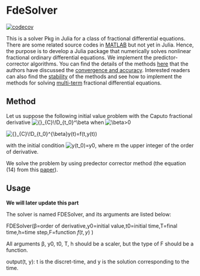 # FdeSolver

[![codecov](https://codecov.io/gh/JuliaTurkuDataScience/FdeSolver.jl/branch/main/graph/badge.svg?token=SJ5F6RQ31P)](https://codecov.io/gh/JuliaTurkuDataScience/FdeSolver.jl)

This is a solver Pkg in Julia for a class of fractional differential equations.
There are some related source codes in [MATLAB](https://www.dm.uniba.it/members/garrappa/software) but not yet in Julia. Hence, the purpose is to develop a Julia package that numerically solves nonlinear fractional ordinary differential equations.
We implement the predictor-corrector algorithms.
You can find the details of the methods [here](https://link.springer.com/article/10.1023/A:1016592219341) that the authors have discussed the [convergence and accuracy](https://link.springer.com/article/10.1023/B:NUMA.0000027736.85078.be).
Interested readers can also find the [stability](https://www.tandfonline.com/doi/full/10.1080/00207160802624331) of the methods and see how to implement the methods for solving [multi-term](https://link.springer.com/article/10.1007/s00607-003-0033-3) fractional differential equations.

## Method
Let us suppose the following initial value problem with the Caputo fractional derivative <img src="https://latex.codecogs.com/svg.image?{}_{C}\!D_{t_0}^\beta" title="{}_{C}\!D_{t_0}^\beta" /> when <img src="https://latex.codecogs.com/svg.image?\beta>0" title="\beta>0" />

<img src="https://latex.codecogs.com/svg.image?{}_{C}\!D_{t_0}^{\beta}y(t)=f(t,y(t))" title="{}_{C}\!D_{t_0}^{\beta}y(t)=f(t,y(t))" />

with the initial condition <img src="https://latex.codecogs.com/svg.image?y(t_0)=y_0,y^{(1)}(t_0)=y^{(1)}_0,...,y^{(m-1)}(t_0)=y^{(m-1)}_0" title="y(t_0)=y0" />, where m the upper integer of the order of derivative.

We solve the problem by using predector corrector method (the equation (14) from this [paper](https://www.mdpi.com/2227-7390/6/2/16#)).


## Usage
**We will later update this part**

The solver is named FDESolver, and its arguments are listed below:

FDESolver(β=order of derivative,y0=initial value,t0=initial time,T=final time,h=time step,F=function $f(t,y)$ )

All arguments β, y0, t0, T, h should be a scaler, but the type of F should be a function.

output(t, y):  t is the discret-time, and y is the solution corresponding to the time.
